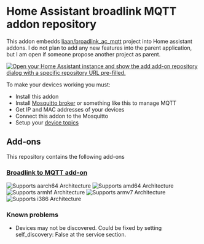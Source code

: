 # Home Assistant broadlink MQTT addon repository

This addon embedds [liaan/broadlink_ac_mqtt](https://github.com/liaan/broadlink_ac_mqtt) project into Home assistant addons. I do not plan to add any new features into the parent application, but I am open if someone propose another project as parent.

[![Open your Home Assistant instance and show the add add-on repository dialog with a specific repository URL pre-filled.](https://my.home-assistant.io/badges/supervisor_add_addon_repository.svg)](https://my.home-assistant.io/redirect/supervisor_add_addon_repository/?repository_url=https%3A%2F%2Fgithub.com%2Farbuzov%2Fhass-broadlink-ac-mqtt)

To make your devices working you must:

* Install this addon
* Install [Mosquitto broker](https://github.com/home-assistant/addons/tree/master/mosquitto) or something like this to manage MQTT
* Get IP and MAC addresses of your devices
* Connect this addon to the Mosquitto
* Setup your [device topics](https://community.home-assistant.io/t/broadlink-ac-integration-ac-freedom-aux-dunham-rcool-akai-rinnai-kenwood-tornado-ballu/342789)

## Add-ons

This repository contains the following add-ons

### [Broadlink to MQTT add-on](./broadlink-ac-mqtt)

![Supports aarch64 Architecture][aarch64-shield]
![Supports amd64 Architecture][amd64-shield]
![Supports armhf Architecture][armhf-shield]
![Supports armv7 Architecture][armv7-shield]
![Supports i386 Architecture][i386-shield]

[aarch64-shield]: https://img.shields.io/badge/aarch64-yes-green.svg
[amd64-shield]: https://img.shields.io/badge/amd64-yes-green.svg
[armhf-shield]: https://img.shields.io/badge/armhf-yes-green.svg
[armv7-shield]: https://img.shields.io/badge/armv7-yes-green.svg
[i386-shield]: https://img.shields.io/badge/i386-yes-green.svg

### Known problems

* Devices may not be discovered. Could be fixed by setting self_discovery: False at the service section.